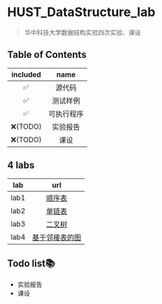 # HUST_DataStructure_lab
> 华中科技大学数据结构实验四次实验、课设
## Table of Contents
|included|name|
|:--:|:--:|
|✅|源代码|
|✅|测试样例|
|✅|可执行程序|
|❌(TODO)|实验报告|
|❌(TODO)|课设|
## 4 labs
|lab|url|
|:--:|:--:|
|lab1|[顺序表](https://github.com/711LLL711/HUST_datastructure_lab/tree/main/U1)|
|lab2|[单链表](https://github.com/711LLL711/HUST_datastructure_lab/tree/main/U2)|
|lab3|[二叉树](https://github.com/711LLL711/HUST_datastructure_lab/tree/main/U3)|
|lab4|[基于邻接表的图](https://github.com/711LLL711/HUST_datastructure_lab/tree/main/U4)|

## Todo list📚
-  实验报告
-  课设
